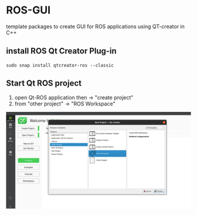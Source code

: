 # ROS-GUI
template packages to create GUI for ROS applications using QT-creator in C++

## install ROS Qt Creator Plug-in

```
sudo snap install qtcreator-ros --classic
```
## Start Qt ROS project
1. open Qt-ROS application then ->  "create  project"
2. from "other project" -> "ROS Workspace"

![New project](./images/image1.png)